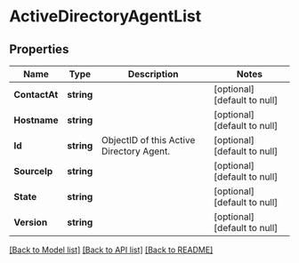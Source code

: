 # ActiveDirectoryAgentList

## Properties
Name | Type | Description | Notes
------------ | ------------- | ------------- | -------------
**ContactAt** | **string** |  | [optional] [default to null]
**Hostname** | **string** |  | [optional] [default to null]
**Id** | **string** | ObjectID of this Active Directory Agent. | [optional] [default to null]
**SourceIp** | **string** |  | [optional] [default to null]
**State** | **string** |  | [optional] [default to null]
**Version** | **string** |  | [optional] [default to null]

[[Back to Model list]](../README.md#documentation-for-models) [[Back to API list]](../README.md#documentation-for-api-endpoints) [[Back to README]](../README.md)


